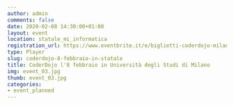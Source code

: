 ```yaml
---
author: admin
comments: false
date: 2020-02-08 14:30:00+01:00
layout: event
location: statale_mi_informatica
registration_url: https://www.eventbrite.it/e/biglietti-coderdojo-milano-universita-degli-studi-di-milano-92490394259
type: Player
slug: coderdojo-8-febbraio-in-statale
title: CoderDojo l'8 febbraio in Università degli Studi di Milano
img: event_03.jpg
thumb: event_03.jpg
categories:
- event_planned
---
```


